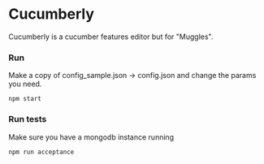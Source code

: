 Cucumberly
==========

Cucumberly is a cucumber features editor but for "Muggles".

### Run

Make a copy of config_sample.json -> config.json and change the params you need.

```
npm start
```

### Run tests

Make sure you have a mongodb instance running

```
npm run acceptance
```

